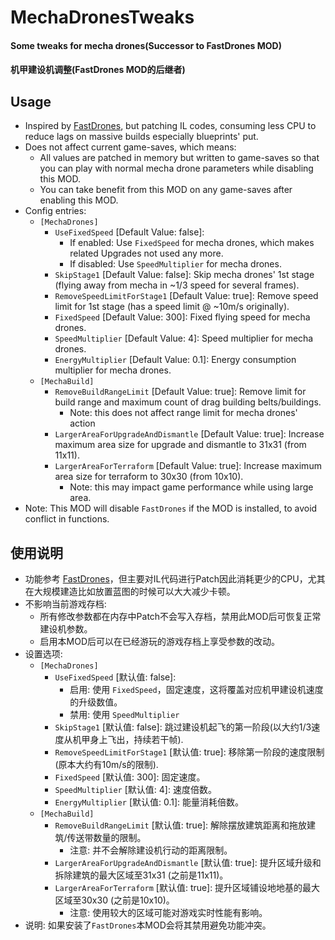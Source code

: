 # MechaDronesTweaks

#### Some tweaks for mecha drones(Successor to FastDrones MOD)
#### 机甲建设机调整(FastDrones MOD的后继者)

## Usage
* Inspired by [FastDrones](https://dsp.thunderstore.io/package/dkoppstein/FastDrones/), but patching IL codes, consuming less CPU to reduce lags on massive builds especially blueprints' put.
* Does not affect current game-saves, which means:
  * All values are patched in memory but written to game-saves so that you can play with normal mecha drone parameters while disabling this MOD.
  * You can take benefit from this MOD on any game-saves after enabling this MOD.
* Config entries:
  * `[MechaDrones]`
    * `UseFixedSpeed` [Default Value: false]:
      * If enabled: Use `FixedSpeed` for mecha drones, which makes related Upgrades not used any more.
      * If disabled: Use `SpeedMultiplier` for mecha drones.
    * `SkipStage1` [Default Value: false]: Skip mecha drones' 1st stage (flying away from mecha in ~1/3 speed for several frames).
    * `RemoveSpeedLimitForStage1` [Default Value: true]: Remove speed limit for 1st stage (has a speed limit @ ~10m/s originally).
    * `FixedSpeed` [Default Value: 300]: Fixed flying speed for mecha drones.
    * `SpeedMultiplier` [Default Value: 4]: Speed multiplier for mecha drones.
    * `EnergyMultiplier` [Default Value: 0.1]: Energy consumption multiplier for mecha drones.
  * `[MechaBuild]`
    * `RemoveBuildRangeLimit` [Default Value: true]: Remove limit for build range and maximum count of drag building belts/buildings.
      * Note: this does not affect range limit for mecha drones' action
    * `LargerAreaForUpgradeAndDismantle` [Default Value: true]: Increase maximum area size for upgrade and dismantle to 31x31 (from 11x11).
    * `LargerAreaForTerraform` [Default Value: true]: Increase maximum area size for terraform to 30x30 (from 10x10).
      * Note: this may impact game performance while using large area.
* Note: This MOD will disable `FastDrones` if the MOD is installed, to avoid conflict in functions.

## 使用说明
* 功能参考 [FastDrones](https://dsp.thunderstore.io/package/dkoppstein/FastDrones/)，但主要对IL代码进行Patch因此消耗更少的CPU，尤其在大规模建造比如放置蓝图的时候可以大大减少卡顿。
* 不影响当前游戏存档:
  * 所有修改参数都在内存中Patch不会写入存档，禁用此MOD后可恢复正常建设机参数。
  * 启用本MOD后可以在已经游玩的游戏存档上享受参数的改动。
* 设置选项:
  * `[MechaDrones]`
    * `UseFixedSpeed` [默认值: false]:
      * 启用: 使用 `FixedSpeed`，固定速度，这将覆盖对应机甲建设机速度的升级数值。
      * 禁用: 使用 `SpeedMultiplier`
    * `SkipStage1` [默认值: false]: 跳过建设机起飞的第一阶段(以大约1/3速度从机甲身上飞出，持续若干帧).
    * `RemoveSpeedLimitForStage1` [默认值: true]: 移除第一阶段的速度限制 (原本大约有10m/s的限制).
    * `FixedSpeed` [默认值: 300]: 固定速度。
    * `SpeedMultiplier` [默认值: 4]: 速度倍数。
    * `EnergyMultiplier` [默认值: 0.1]: 能量消耗倍数。
  * `[MechaBuild]`
    * `RemoveBuildRangeLimit` [默认值: true]: 解除摆放建筑距离和拖放建筑/传送带数量的限制。
      * 注意: 并不会解除建设机行动的距离限制。
    * `LargerAreaForUpgradeAndDismantle` [默认值: true]: 提升区域升级和拆除建筑的最大区域至31x31 (之前是11x11)。
    * `LargerAreaForTerraform` [默认值: true]: 提升区域铺设地地基的最大区域至30x30 (之前是10x10)。
      * 注意: 使用较大的区域可能对游戏实时性能有影响。
* 说明: 如果安装了`FastDrones`本MOD会将其禁用避免功能冲突。
